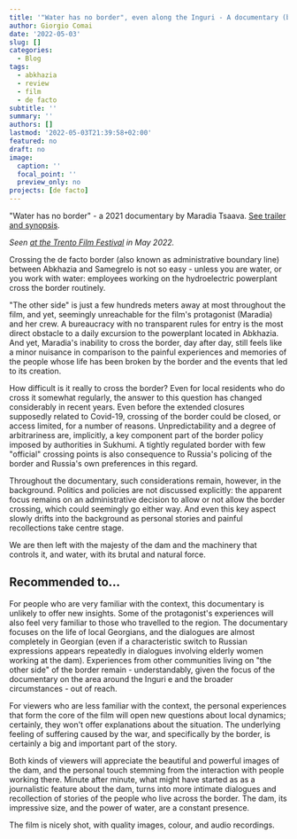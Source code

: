 ```yaml
---
title: '"Water has no border", even along the Inguri - A documentary (brief review)'
author: Giorgio Comai
date: '2022-05-03'
slug: []
categories:
  - Blog
tags:
  - abkhazia
  - review
  - film
  - de facto
subtitle: ''
summary: ''
authors: []
lastmod: '2022-05-03T21:39:58+02:00'
featured: no
draft: no
image:
  caption: ''
  focal_point: ''
  preview_only: no
projects: [de facto]
---
```


"Water has no border" - a 2021 documentary by Maradia Tsaava. [See trailer and synopsis](http://www.opyodoc.org/film/water-has-no-borders-1).

*Seen [at the Trento Film Festival](https://trentofestival.it/edizione-2022/programma/film/water-has-no-borders/) in May 2022.*

Crossing the de facto border (also known as administrative boundary line) between Abkhazia and Samegrelo is not so easy - unless you are water, or you work with water: employees working on the hydroelectric powerplant cross the border routinely. 

"The other side" is just a few hundreds meters away at most throughout the film, and yet, seemingly unreachable for the film's protagonist (Maradia) and her crew. A bureaucracy with no transparent rules for entry is the most direct obstacle to a daily excursion to the powerplant located in Abkhazia. And yet, Maradia's inability to cross the border, day after day, still feels like a minor nuisance in comparison to the painful experiences and memories of the people whose life has been broken by the border and the events that led to its creation.

How difficult is it really to cross the border? Even for local residents who do cross it somewhat regularly, the answer to this question has changed considerably in recent years. Even before the extended closures supposedly related to Covid-19, crossing of the border could be closed, or access limited, for a number of reasons. Unpredictability and a degree of arbitrariness are, implicitly, a key component part of the border policy imposed by authorities in Sukhumi. A tightly regulated border with few "official" crossing points is also consequence to Russia's policing of the border and Russia's own preferences in this regard.

Throughout the documentary, such considerations remain, however, in the background. Politics and policies are not discussed explicitly: the apparent focus remains on an administrative decision to allow or not allow the border crossing, which could seemingly go either way. And even this key aspect slowly drifts into the background as personal stories and painful recollections take centre stage. 

We are then left with the majesty of the dam and the machinery that controls it, and water, with its brutal and natural force.

## Recommended to...

For people who are very familiar with the context, this documentary is unlikely to offer new insights. Some of the protagonist's experiences will also feel very familiar to those who travelled to the region. The documentary focuses on the life of local Georgians, and the dialogues are almost completely in Georgian (even if a characteristic switch to Russian expressions appears repeatedly in dialogues involving elderly women working at the dam). Experiences from other communities living on "the other side" of the border remain - understandably, given the focus of the documentary on the area around the Inguri e and the broader circumstances - out of reach.

For viewers who are less familiar with the context, the personal experiences that form the core of the film will open new questions about local dynamics; certainly, they won't offer explanations about the situation. The underlying feeling of suffering caused by the war, and specifically by the border, is certainly a big and important part of the story. 

Both kinds of viewers will appreciate the beautiful and powerful images of the dam, and the personal touch stemming from the interaction with people working there. Minute after minute, what might have started as as a journalistic feature about the dam, turns into more intimate dialogues and recollection of stories of the people who live across the border. The dam, its impressive size, and the power of water, are a constant presence.

The film is nicely shot, with quality images, colour, and audio recordings. 
